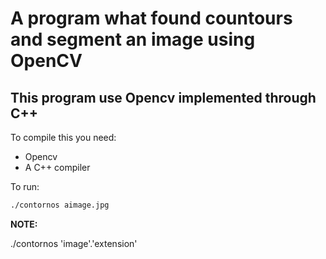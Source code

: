# A program what found countours and segment an image using OpenCV

## This program use Opencv implemented through C++

To compile this you need:

* Opencv
* A C++ compiler

To run:

```bash
./contornos aimage.jpg
```
**NOTE:**

./contornos 'image'.'extension'